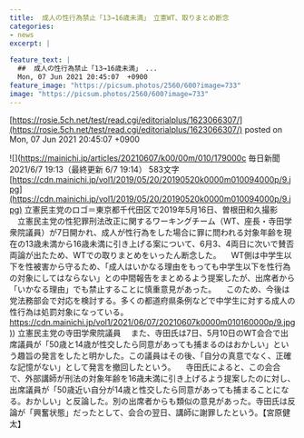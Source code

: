 ```yaml
---
title:  成人の性行為禁止「13→16歳未満」　立憲WT、取りまとめ断念  
categories:
- news
excerpt: |
  
feature_text: |
  ##  成人の性行為禁止「13→16歳未満」　...
  Mon, 07 Jun 2021 20:45:07  +0900
feature_image: "https://picsum.photos/2560/600?image=733"
image: "https://picsum.photos/2560/600?image=733"
---
```


[https://rosie.5ch.net/test/read.cgi/editorialplus/1623066307/](https://rosie.5ch.net/test/read.cgi/editorialplus/1623066307/)
posted on Mon, 07 Jun 2021 20:45:07  +0900

<!--more-->

![](https://mainichi.jp/articles/20210607/k00/00m/010/179000c 毎日新聞 2021/6/7 19:13（最終更新 6/7 19:14） 583文字 [https://cdn.mainichi.jp/vol1/2019/05/20/20190520k0000m010094000p/9.jpg](https://cdn.mainichi.jp/vol1/2019/05/20/20190520k0000m010094000p/9.jpg) 立憲民主党のロゴ＝東京都千代田区で2019年5月16日、曽根田和久撮影 　立憲民主党の性犯罪刑法改正に関するワーキングチーム（WT、座長・寺田学衆院議員）が7日開かれ、成人が性行為をした場合に罪に問われる対象年齢を現在の13歳未満から16歳未満に引き上げる案について、6月3、4両日に次いで賛否両論が出たため、WTでの取りまとめをいったん断念した。 　WT側は中学生以下を性被害から守るため、「成人はいかなる理由をもっても中学生以下を性行為の対象にしてはならない」との中間報告をまとめるよう提案したが、出席者から「いかなる理由」でも禁止することに慎重意見があった。 　このため、今後は党法務部会で対応を検討する。多くの都道府県条例などで中学生に対する成人の性行為は処罰対象になっている。 [https://cdn.mainichi.jp/vol1/2021/06/07/20210607k0000m010160000p/9.jpg)](https://cdn.mainichi.jp/vol1/2021/06/07/20210607k0000m010160000p/9.jpg)) 立憲民主党の寺田学衆院議員 　また、寺田氏は7日、5月10日のWT会合で出席議員が「50歳と14歳が性交したら同意があっても捕まるのはおかしい」という趣旨の発言をしたと明かした。この議員はその後、「自分の真意でなく、正確な記憶がない」として発言を撤回したという。 　寺田氏によると、この会合で、外部講師が刑法の対象年齢を16歳未満に引き上げるよう提案したのに対し、出席議員が「50歳近い自分が14歳と性交したら同意があっても捕まることになる。おかしい」と反論した。別の出席者からも類似の意見があった。寺田氏は反論が「興奮状態」だったとして、会合の翌日、講師に謝罪したという。【宮原健太】
